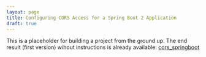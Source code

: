 ```yaml
---
layout: page
title: Configuring CORS Access for a Spring Boot 2 Application
draft: true
---
```


This is a placeholder for building a project from the ground up. The end result (first version) wihout
instructions is already available: [cors_springboot](https://www.github.com/schuchert/cors_springboot)
